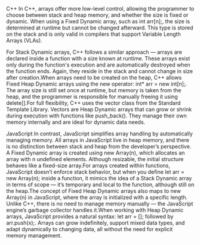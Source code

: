 C++
In C++, arrays offer more low-level control, allowing the programmer to choose between stack and heap memory, and whether the size is fixed or dynamic. When using a Fixed Dynamic array, such as int arr[n];, the size is determined at runtime but cannot be changed afterward.
This type is stored on the stack and is only valid in compilers that support Variable Length Arrays (VLAs).

For Stack Dynamic arrays, C++ follows a similar approach — arrays are declared inside a function with a size known at runtime. These arrays exist only during the function's execution and are automatically destroyed when the function ends. Again, they reside in the stack 
and cannot change in size after creation.When arrays need to be created on the heap, C++ allows Fixed Heap Dynamic arrays using the new operator: int* arr = new int[n];. The array size is still set once at runtime, but memory is taken from the heap, and the programmer is
responsible for manually freeing it using delete[].For full flexibility, C++ uses the vector class from the Standard Template Library. Vectors are Heap Dynamic arrays that can grow or shrink during execution with functions like push_back(). They manage their own memory 
internally and are ideal for dynamic data needs.


JavaScript 
In contrast, JavaScript simplifies array handling by automatically managing memory. All arrays in JavaScript live in heap memory, and there is no distinction between stack and heap from the developer’s perspective. A Fixed Dynamic array is created using new Array(n),
which allocates an array with n undefined elements. Although resizable, the initial structure behaves like a fixed-size array.For arrays created within functions, JavaScript doesn’t enforce stack behavior, but when you define let arr = new Array(n); inside a function, 
it mimics the idea of a Stack Dynamic array in terms of scope — it’s temporary and local to the function, although still on the heap.The concept of Fixed Heap Dynamic arrays also maps to new Array(n) in JavaScript, where the array is initialized with a specific length. 
Unlike C++, there is no need to manage memory manually — the JavaScript engine’s garbage collector handles it.When working with Heap Dynamic arrays, JavaScript provides a natural syntax: let arr = []; followed by arr.push(x);. Arrays can grow indefinitely, support mixed 
data types, and adapt dynamically to changing data, all without the need for explicit memory management.
